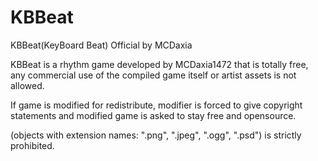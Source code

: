 # KBBeat
KBBeat(KeyBoard Beat) Official by MCDaxia

KBBeat is a rhythm game developed by MCDaxia1472 that is totally free,
any commercial use of the compiled game itself or artist assets is not allowed.

If game is modified for redistribute, modifier is forced to give copyright statements and
modified game is asked to stay free and opensource.

(objects with extension names: ".png", ".jpeg", ".ogg", ".psd") is strictly prohibited.
